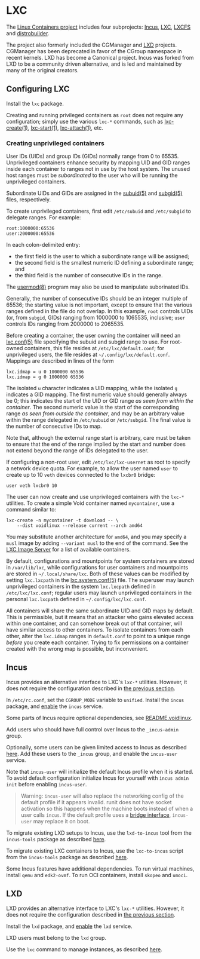 # LXC

The [Linux Containers project](https://linuxcontainers.org/) includes four
subprojects: [Incus](https://linuxcontainers.org/incus/introduction/),
[LXC](https://linuxcontainers.org/lxc/introduction/),
[LXCFS](https://linuxcontainers.org/lxcfs/introduction/) and
[distrobuilder](https://linuxcontainers.org/distrobuilder/introduction/).

The project also formerly included the CGManager and
[LXD](https://canonical.com/lxd) projects. CGManager has been deprecated in
favor of the CGroup namespace in recent kernels. LXD has become a Canonical
project. Incus was forked from LXD to be a community driven alternative, and is
led and maintained by many of the original creators.

## Configuring LXC

Install the `lxc` package.

Creating and running privileged containers as `root` does not require any
configuration; simply use the various `lxc-*` commands, such as
[lxc-create(1)](https://man.voidlinux.org/lxc-create.1),
[lxc-start(1)](https://man.voidlinux.org/lxc-start.1),
[lxc-attach(1)](https://man.voidlinux.org/lxc-attach.1), etc.

### Creating unprivileged containers

User IDs (UIDs) and group IDs (GIDs) normally range from 0 to 65535.
Unprivileged containers enhance security by mapping UID and GID ranges inside
each container to ranges not in use by the host system. The unused host ranges
must be *subordinated* to the user who will be running the unprivileged
containers.

Subordinate UIDs and GIDs are assigned in the
[subuid(5)](https://man.voidlinux.org/subuid.5) and
[subgid(5)](https://man.voidlinux.org/subgid.5) files, respectively.

To create unprivileged containers, first edit `/etc/subuid` and `/etc/subgid` to
delegate ranges. For example:

```
root:1000000:65536
user:2000000:65536
```

In each colon-delimited entry:

- the first field is the user to which a subordinate range will be assigned;
- the second field is the smallest numeric ID defining a subordinate range; and
- the third field is the number of consecutive IDs in the range.

The [usermod(8)](https://man.voidlinux.org/usermod.8) program may also be used
to manipulate suborinated IDs.

Generally, the number of consecutive IDs should be an integer multiple of 65536;
the starting value is not important, except to ensure that the various ranges
defined in the file do not overlap. In this example, `root` controls UIDs (or,
from `subgid`, GIDs) ranging from 1000000 to 1065535, inclusive; `user` controls
IDs ranging from 2000000 to 2065535.

Before creating a container, the user owning the container will need an
[lxc.conf(5)](https://man.voidlinux.org/lxc.conf.5) file specifying the subuid
and subgid range to use. For root-owned containers, this file resides at
`/etc/lxc/default.conf`; for unprivileged users, the file resides at
`~/.config/lxc/default.conf`. Mappings are described in lines of the form

```
lxc.idmap = u 0 1000000 65536
lxc.idmap = g 0 1000000 65536
```

The isolated `u` character indicates a UID mapping, while the isolated `g`
indicates a GID mapping. The first numeric value should generally always be 0;
this indicates the start of the UID or GID range *as seen from within the
container*. The second numeric value is the start of the corresponding range *as
seen from outside the container*, and may be an arbitrary value within the range
delegated in `/etc/subuid` or `/etc/subgid`. The final value is the number of
consecutive IDs to map.

Note that, although the external range start is arbitrary, care must be taken to
ensure that the end of the range implied by the start and number does not extend
beyond the range of IDs delegated to the user.

If configuring a non-root user, edit `/etc/lxc/lxc-usernet` as root to specify a
network device quota. For example, to allow the user named `user` to create up
to 10 `veth` devices connected to the `lxcbr0` bridge:

```
user veth lxcbr0 10
```

The user can now create and use unprivileged containers with the `lxc-*`
utilities. To create a simple Void container named `mycontainer`, use a command
similar to:

```
lxc-create -n mycontainer -t download -- \
	--dist voidlinux --release current --arch amd64
```

You may substitute another architecture for `amd64`, and you may specify a
`musl` image by adding `--variant musl` to the end of the command. See the [LXC
Image Server](http://images.linuxcontainers.org) for a list of available
containers.

By default, configurations and mountpoints for system containers are stored in
`/var/lib/lxc`, while configurations for user containers and mountpoints are
stored in `~/.local/share/lxc`. Both of these values can be modified by setting
`lxc.lxcpath` in the
[lxc.system.conf(5)](https://man.voidlinux.org/lxc.system.conf.5) file. The
superuser may launch unprivileged containers in the system `lxc.lxcpath` defined
in `/etc/lxc/lxc.conf`; regular users may launch unprivileged containers in the
personal `lxc.lxcpath` defined in `~/.config/lxc/lxc.conf`.

All containers will share the same subordinate UID and GID maps by default. This
is permissible, but it means that an attacker who gains elevated access within
one container, and can somehow break out of that container, will have similar
access to other containers. To isolate containers from each other, alter the
`lxc.idmap` ranges in `default.conf` to point to a unique range *before* you
create each container. Trying to fix permissions on a container created with the
wrong map is possible, but inconvenient.

## Incus

Incus provides an alternative interface to LXC's `lxc-*` utilities. However, it
does not require the configuration described in [the previous section](#lxc).

In `/etc/rc.conf`, set the `CGROUP_MODE` variable to `unified`. Install the
`incus` package, and [enable](../services/index.md#enabling-services) the
`incus` service.

Some parts of Incus require optional dependencies, see
[README.voidlinux](../package-documentation/index.md).

Add users who should have full control over Incus to the `_incus-admin` group.

Optionally, some users can be given limited access to Incus as described
[here](https://linuxcontainers.org/incus/docs/main/howto/projects_confine/#confine-projects-to-specific-incus-users).
Add these users to the `_incus` group, and enable the `incus-user` service.

Note that `incus-user` will initialize the default Incus profile when it is
started. To avoid default configuration initialize Incus for yourself with
`incus admin init` before enabling `incus-user`.

> Warning: `incus-user` will also replace the networking config of the default
> profile if it appears invalid. runit does not have socket activation so this
> happens when the machine boots instead of when a user calls `incus`. If the
> default profile uses a [bridge
> interface](../network/index.md#bridge-interfaces), `incus-user` may replace it
> on boot.

To migrate existing LXD setups to Incus, use the `lxd-to-incus` tool from the
`incus-tools` package as described
[here](https://linuxcontainers.org/incus/docs/main/howto/server_migrate_lxd/).

To migrate existing LXC containers to Incus, use the `lxc-to-incus` script from
the `incus-tools` package as described
[here](https://linuxcontainers.org/incus/docs/main/howto/migrate_from_lxc/).

Some Incus features have additional dependencies. To run virtual machines,
install `qemu` and `edk2-ovmf`. To run OCI containers, install `skopeo` and
`umoci`.

## LXD

LXD provides an alternative interface to LXC's `lxc-*` utilities. However, it
does not require the configuration described in [the previous section](#lxc).

Install the `lxd` package, and [enable](../services/index.md#enabling-services)
the `lxd` service.

LXD users must belong to the `lxd` group.

Use the `lxc` command to manage instances, as described
[here](https://documentation.ubuntu.com/lxd/en/latest/howto/).
